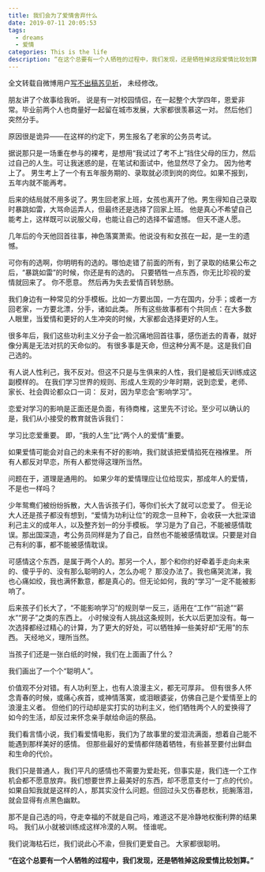 ```yaml
---
title: 我们会为了爱情舍弃什么
date: 2019-07-11 20:05:53
tags:
  - dreams
  - 爱情
categories: This is the life
description: “在这个总要有一个人牺牲的过程中，我们发现，还是牺牲掉这段爱情比较划算。”
---
```


全文转载自微博用户[写不出稿苏见祈](<https://www.weibo.com/sujianqi03?topnav=1&wvr=6&topsug=1&is_hot=1>)， 未经修改。

朋友讲了个故事给我听。
说是有一对校园情侣，在一起整个大学四年，恩爱非常。毕业前两个人也商量好一起留在城市发展，大家都很羡慕这一对。
然后他们突然分手。

原因很是诡异——在这样的约定下，男生报名了老家的公务员考试。

据说那只是一场重在参与的裸考，是想用“我试过了考不上”挡住父母的压力，然后过自己的人生。可让我迷惑的是，在笔试和面试中，他显然尽了全力。
因为他考上了。
男生考上了一个有五年服务期的、录取就必须到岗的岗位。如果不报到，五年内就不能再考。

后来的结局就不用多说了。男生回老家上班，女孩也离开了他。男生得知自己录取时暴跳如雷，大骂命运弄人，但最终还是选择了回家上班。
他是真心不希望自己能考上，这样既可以说服父母，也能让自己的选择不留遗憾。
但天不遂人愿。

几年后的今天他回首往事，神色落寞萧索。他说没有和女孩在一起，是一生的遗憾。

可你有的选啊，你明明有的选的。哪怕走错了前面的所有，到了录取的结果公布之后，“暴跳如雷”的时候，你还是有的选的。
只要牺牲一点东西，你无比珍视的爱情就回来了。
你不愿意。
然后再为失去爱情百转愁肠。

我们身边有一种常见的分手模板。比如一方要出国，一方在国内，分手；或者一方回老家，一方要北漂，分手，诸如此类。
所有这些故事都有个共同点：在大多数人眼里，当爱情和更好的人生冲突的时候，大家都会选择更好的人生。

很多年后，我们这些功利主义分子会一脸沉痛地回首往事，感伤逝去的青春，就好像分离是无法对抗的天命似的。
有很多事是天命，但这种分离不是。这是我们自己选的。

有人说人性利己，我不反对。但这不只是与生俱来的人性，我们是被后天训练成这副模样的。
在我们学习世界的规则、形成人生观的少年时期，说到恋爱，老师、家长、社会舆论都众口一词：
反对，因为早恋会“影响学习”。

恋爱对学习的影响是正面还是负面，有待商榷，这里先不讨论。至少可以确认的是，我们从小接受的教育就告诉我们：

学习比恋爱重要。
即，“我的人生”比“两个人的爱情”重要。

如果爱情可能会对自己的未来有不好的影响，我们就该把爱情掐死在襁褓里。
所有人都反对早恋，所有人都觉得这理所当然。

问题在于，道理是通用的。
如果少年的爱情理应让位给现实，那成年人的爱情，不是也一样吗？

少年鸳鸯们被纷纷拆散，大人告诉孩子们，等你们长大了就可以恋爱了。
但无论大人还是孩子都没有想到，“爱情为功利让位”的观念一旦种下，会收获一大批深谙利己主义的成年人，以及整齐划一的分手模板。
学习是为了自己，不能被感情耽误。那出国深造，考公务员同样是为了自己，自然也不能被感情耽误。只要是对自己有利的事，都不能被感情耽误。

可感情这个东西，是属于两个人的。那另一个人，那个和你约好牵着手走向未来的、傻乎乎的、没有那么聪明的人，怎么办呢？
那没办法了。我也痛哭流涕，我也心痛如绞，我也满怀歉意，都是真心的。但无论如何，我的“学习”一定不能被影响了。

后来孩子们长大了，“不能影响学习”的规则举一反三，适用在“工作”“前途”“薪水”“房子”之类的东西上。
小时候没有人挑战这条规则，长大以后更加没有。每一次选择都经过精心的计算，为了更大的好处，可以牺牲掉一些美好却“无用”的东西。
天经地义，理所当然。

当孩子们还是一张白纸的时候，我们在上面画了什么？

我们画出了一个个“聪明人”。

价值观不分对错。有人功利至上，也有人浪漫主义，都无可厚非。
但有很多人怀念青春的时候，或痛心疾首，或神情落寞，或泪眼婆娑，仿佛自己是个爱情至上的浪漫主义者。
但他们的行动却是实打实的功利主义，他们牺牲两个人的爱换得了如今的生活，却反过来怀念亲手献给命运的祭品。

我们看言情小说，我们看爱情电影，我们为了故事里的爱泪流满面，想着自己能不能遇到那样美好的感情。
但那些最好的爱情都伴随着牺牲，有些甚至要付出鲜血和生命的代价。

我们只是普通人，我们平凡的感情也不需要为爱赴死，但事实是，我们连一个工作机会都不愿意放弃。我们想要世界上最美好的东西，却不愿意支付一丁点的代价。
如果自知我就是这样的人，那其实没什么问题。但回过头又伤春悲秋，扼腕落泪，就会显得有点黑色幽默。

那不是自己选的吗，夺走幸福的不就是自己吗，难道这不是冷静地权衡利弊的结果吗。
我们从小就被训练成这样冷漠的人啊。
怪谁呢。

我们说海枯石烂，我们说此心不渝，但我们更爱自己。
大家都很聪明。

**“在这个总要有一个人牺牲的过程中，我们发现，还是牺牲掉这段爱情比较划算。”**
